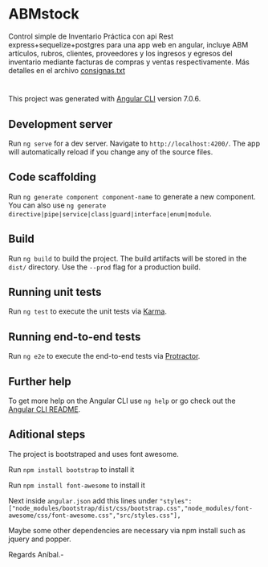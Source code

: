 # ABMstock
Control simple de Inventario
Práctica con api Rest express+sequelize+postgres para una app web en angular,
incluye ABM artículos, rubros, clientes, proveedores y 
los ingresos y egresos del inventario mediante facturas de compras y ventas
respectivamente. 
Más detalles en el archivo [consignas.txt](https://github.com/AnibalFlores/abmstock/blob/master/src/consignas.txt)

#

This project was generated with [Angular CLI](https://github.com/angular/angular-cli) version 7.0.6.

## Development server

Run `ng serve` for a dev server. Navigate to `http://localhost:4200/`. The app will automatically reload if you change any of the source files.

## Code scaffolding

Run `ng generate component component-name` to generate a new component. You can also use `ng generate directive|pipe|service|class|guard|interface|enum|module`.

## Build

Run `ng build` to build the project. The build artifacts will be stored in the `dist/` directory. Use the `--prod` flag for a production build.

## Running unit tests

Run `ng test` to execute the unit tests via [Karma](https://karma-runner.github.io).

## Running end-to-end tests

Run `ng e2e` to execute the end-to-end tests via [Protractor](http://www.protractortest.org/).

## Further help

To get more help on the Angular CLI use `ng help` or go check out the [Angular CLI README](https://github.com/angular/angular-cli/blob/master/README.md).

## Aditional steps

The project is bootstraped and uses font awesome.

Run `npm install bootstrap` to install it

Run `npm install font-awesome` to install it

Next inside `angular.json` add this lines under `"styles":  ["node_modules/bootstrap/dist/css/bootstrap.css","node_modules/font-awesome/css/font-awesome.css","src/styles.css"],`

Maybe some other dependencies are necessary via npm install such as jquery and popper.

Regards
Aníbal.-